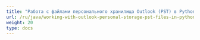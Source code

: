 ```yaml
---
title: "Работа с файлами персонального хранилища Outlook (PST) в Python"
url: /ru/java/working-with-outlook-personal-storage-pst-files-in-python/
weight: 20
type: docs
---
```


